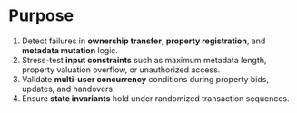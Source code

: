 # Purpose

1. Detect failures in **ownership transfer**, **property registration**, and **metadata mutation** logic.
2. Stress-test **input constraints** such as maximum metadata length, property valuation overflow, or unauthorized access.
3. Validate **multi-user concurrency** conditions during property bids, updates, and handovers.
4. Ensure **state invariants** hold under randomized transaction sequences.

